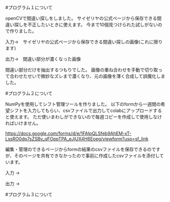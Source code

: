 #プログラム１について

openCVで間違い探しをしました。
サイゼリヤの公式ページから保存できる間違い探しを不正したいときに使えます。
今まで10個見つけられた試しがないので作りました。

入力->　サイゼリヤの公式ページから保存できる間違い探しの画像(これに限ります)

出力->　間違い部分が濃くなった画像

間違い部分だけを抽出するつもりでした。
画像の重ね合わせを手動で切り取って合わせたせいで微妙なズレまで濃くなり、元の画像を薄く合成して誤魔化しました。


#プログラム２について

NumPyを使用してシフト管理ツールを作りました。
以下のformから一週間の希望シフトを入力してもらい、csvファイルで出力してcolabにアップロードすると使えます。
ただ使いまわしができないので毎週コピーを作成して使用しなければいけません。

https://docs.google.com/forms/d/e/1FAIpQLSfeb9AhEM-xT-LssRO0dp7sZSBv_qFOppTPA_eJjUX4H6Eoeg/viewform?usp=sf_link

編集・管理のできるページからformの結果のcsvファイルを保存できるのですが、そのページを共有できなかったので事前に作成したcsvファイルを添付しています。

入力 ->　

出力 ->　

#プログラム３について

